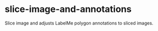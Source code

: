 # slice-image-and-annotations
Slice image and adjusts LabelMe polygon annotations to sliced images. 


